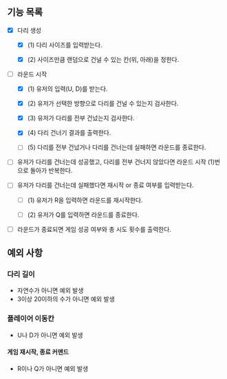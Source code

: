 ## 기능 목록

- [x] 다리 생성
  - [x] (1) 다리 사이즈를 입력받는다.
  - [x] (2) 사이즈만큼 랜덤으로 건널 수 있는 칸(위, 아래)을 정한다.


- [ ] 라운드 시작
  - [x] (1) 유저의 입력(U, D)를 받는다.
  - [x] (2) 유저가 선택한 방향으로 다리를 건널 수 있는지 검사한다.
  - [x] (3) 유저가 다리를 전부 건넜는지 검사한다.
  - [x] (4) 다리 건너기 결과를 출력한다.
  - [ ] (5) 다리를 전부 건넜거나 다리를 건너는데 실패하면 라운드를 종료한다.


- [ ] 유저가 다리를 건너는데 성공했고, 다리를 전부 건너지 않았다면 라운드 시작 (1)번으로 돌아가 반복한다. 


- [ ] 유저가 다리를 건너는데 실패했다면 재시작 or 종료 여부를 입력받는다.
  - [ ] (1) 유저가 R을 입력하면 라운드를 재시작한다.
  - [ ] (2) 유저가 Q를 입력하면 라운드를 종료한다.


- [ ] 라운드가 종료되면 게임 성공 여부와 총 시도 횟수를 출력한다.


## 예외 사항

### 다리 길이

* 자연수가 아니면 예외 발생
* 3이상 20이하의 수가 아니면 예외 발생

### 플레이어 이동칸

* U나 D가 아니면 예외 발생

#### 게임 재시작, 종료 커맨드

* R이나 Q가 아니면 예외 발생